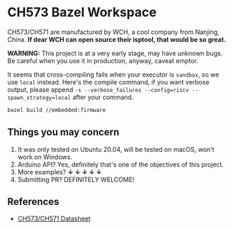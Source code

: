 CH573 Bazel Workspace
======

CH573/CH571 are manufactured by WCH, a cool company from Nanjing, China. **If dear WCH can open source their isptool, that would be so great.**

**WARNING:** This project is at a very early stage, may have unknown bugs. Be careful when you use it in production, anyway, caveat emptor.

It seems that cross-compiling fails when your executor is `sandbox`, so we use `local` instead.
Here's the compile command, if you want verbose output, please append `-s --verbose_failures --config=riscv --spawn_strategy=local` after your command.

```bash
bazel build //embedded:firmware
```

## Things you may concern

1. It was only tested on Ubuntu 20.04, will be tested on macOS, won't work on Windows.
1. Arduino API? Yes, definitely that's one of the objectives of this project.
1. More examples? **↓ ↓ ↓ ↓ ↓**
1. Submitting PR? DEFINITELY WELCOME!

## References
* [CH573/CH571 Datasheet](http://www.wch.cn/downloads/CH573DS1_PDF.html)

